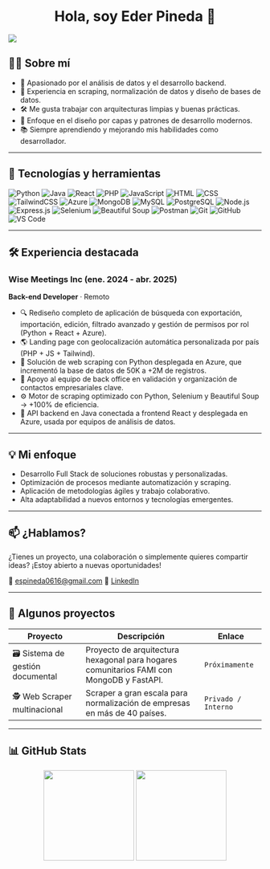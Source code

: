 <div align="center">
<h1 align="center">Hola, soy Eder Pineda 👋</h1>
</div>
<img src="https://i.imgur.com/f7ZJ57Y.jpeg">

## 🧑‍💻 Sobre mí

- 🧠 Apasionado por el análisis de datos y el desarrollo backend.
- 🔎 Experiencia en scraping, normalización de datos y diseño de bases de datos.
- 🛠️ Me gusta trabajar con arquitecturas limpias y buenas prácticas.
- 🧱 Enfoque en el diseño por capas y patrones de desarrollo modernos.
- 📚 Siempre aprendiendo y mejorando mis habilidades como desarrollador.

---

## 🚀 Tecnologías y herramientas


![Python](https://img.shields.io/badge/Python-3776AB?style=for-the-badge&logo=python&logoColor=white)
![Java](https://img.shields.io/badge/Java-ED8B00?style=for-the-badge&logo=openjdk&logoColor=white)
![React](https://img.shields.io/badge/React-20232A?style=for-the-badge&logo=react&logoColor=61DAFB)
![PHP](https://img.shields.io/badge/PHP-777BB4?style=for-the-badge&logo=php&logoColor=white)
![JavaScript](https://img.shields.io/badge/JavaScript-F7DF1E?style=for-the-badge&logo=javascript&logoColor=black)
![HTML](https://img.shields.io/badge/HTML5-E34F26?style=for-the-badge&logo=html5&logoColor=white)
![CSS](https://img.shields.io/badge/CSS3-1572B6?style=for-the-badge&logo=css3&logoColor=white)
![TailwindCSS](https://img.shields.io/badge/TailwindCSS-06B6D4?style=for-the-badge&logo=tailwindcss&logoColor=white)
![Azure](https://img.shields.io/badge/Azure-0078D4?style=for-the-badge&logo=microsoftazure&logoColor=white)
![MongoDB](https://img.shields.io/badge/MongoDB-47A248?style=for-the-badge&logo=mongodb&logoColor=white)
![MySQL](https://img.shields.io/badge/MySQL-4479A1?style=for-the-badge&logo=mysql&logoColor=white)
![PostgreSQL](https://img.shields.io/badge/PostgreSQL-336791?style=for-the-badge&logo=postgresql&logoColor=white)
![Node.js](https://img.shields.io/badge/Node.js-339933?style=for-the-badge&logo=nodedotjs&logoColor=white)
![Express.js](https://img.shields.io/badge/Express.js-000000?style=for-the-badge&logo=express&logoColor=white)
![Selenium](https://img.shields.io/badge/Selenium-43B02A?style=for-the-badge&logo=selenium&logoColor=white)
![Beautiful Soup](https://img.shields.io/badge/BeautifulSoup-ffffff?style=for-the-badge&logo=python&logoColor=black)
![Postman](https://img.shields.io/badge/Postman-FF6C37?style=for-the-badge&logo=postman&logoColor=white)
![Git](https://img.shields.io/badge/Git-F05032?style=for-the-badge&logo=git&logoColor=white)
![GitHub](https://img.shields.io/badge/GitHub-181717?style=for-the-badge&logo=github&logoColor=white)
![VS Code](https://img.shields.io/badge/VS%20Code-007ACC?style=for-the-badge&logo=visualstudiocode&logoColor=white)

---

## 🛠 Experiencia destacada

### Wise Meetings Inc (ene. 2024 - abr. 2025)
**Back-end Developer** · Remoto

- 🔍 Rediseño completo de aplicación de búsqueda con exportación, importación, edición, filtrado avanzado y gestión de permisos por rol (Python + React + Azure).
- 🌎 Landing page con geolocalización automática personalizada por país (PHP + JS + Tailwind).
- 🧠 Solución de web scraping con Python desplegada en Azure, que incrementó la base de datos de 50K a +2M de registros.
- 🤝 Apoyo al equipo de back office en validación y organización de contactos empresariales clave.
- ⚙️ Motor de scraping optimizado con Python, Selenium y Beautiful Soup → +100% de eficiencia.
- 🧩 API backend en Java conectada a frontend React y desplegada en Azure, usada por equipos de análisis de datos.

---

## 💡 Mi enfoque

- Desarrollo Full Stack de soluciones robustas y personalizadas.
- Optimización de procesos mediante automatización y scraping.
- Aplicación de metodologías ágiles y trabajo colaborativo.
- Alta adaptabilidad a nuevos entornos y tecnologías emergentes.

---

## 📫 ¿Hablamos?

¿Tienes un proyecto, una colaboración o simplemente quieres compartir ideas? ¡Estoy abierto a nuevas oportunidades!

📧 espineda0616@gmail.com
💼 [LinkedIn](https://linkedin.com/in/samuelpineda)

---

## 🚀 Algunos proyectos

| Proyecto | Descripción | Enlace |
|---------|-------------|--------|
| 🗃️ Sistema de gestión documental | Proyecto de arquitectura hexagonal para hogares comunitarios FAMI con MongoDB y FastAPI. | `Próximamente` |
| 🕵️ Web Scraper multinacional | Scraper a gran escala para normalización de empresas en más de 40 países. | `Privado / Interno` |

---

## 📊 GitHub Stats

<p align="center">
  <img height="180em" src="https://github-readme-stats.vercel.app/api?username=ESPAlvarez&show_icons=true&theme=tokyonight&count_private=true" />
  <img height="180em" src="https://github-readme-stats.vercel.app/api/top-langs/?username=ESPAlvarez&layout=compact&theme=tokyonight" />
</p>

